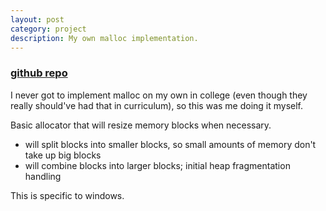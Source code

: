 ```yaml
---
layout: post
category: project
description: My own malloc implementation.
---
```


### [github repo](https://github.com/coreyp7/malloc)

I never got to implement malloc on my own in college (even though they really should've had that in curriculum), so this was me doing it myself.

Basic allocator that will resize memory blocks when necessary.
- will split blocks into smaller blocks, so small amounts of memory don't take up big blocks
- will combine blocks into larger blocks; initial heap fragmentation handling

This is specific to windows.


